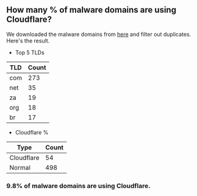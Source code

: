 ## How many % of malware domains are using Cloudflare?


We downloaded the malware domains from [here](https://urlhaus.abuse.ch) and filter out duplicates.
Here's the result.


[//]: # (start replacement)


- Top 5 TLDs

| TLD | Count |
| --- | --- |
| com | 273 |
| net | 35 |
| za | 19 |
| org | 18 |
| br | 17 |


- Cloudflare %

| Type | Count |
| --- | --- |
| Cloudflare | 54 |
| Normal | 498 |


### 9.8% of malware domains are using Cloudflare.